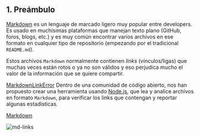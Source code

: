 ## 1. Preámbulo

[Markdown](https://es.wikipedia.org/wiki/Markdown) es un lenguaje de marcado
ligero muy popular entre developers. Es usado en
muchísimas plataformas que manejan texto plano (GitHub, foros, blogs, etc.) y
es muy común encontrar varios archivos en ese formato en cualquier tipo de
repositorio (empezando por el tradicional `README.md`).

Estos archivos `Markdown` normalmente contienen _links_ (vínculos/ligas) que
muchas veces están rotos o ya no son válidos y eso perjudica mucho el valor de
la información que se quiere compartir.

[MarkdownLinkError](https://es.wikipedia.org/wiki/Markdon)
Dentro de una comunidad de código abierto, nos han propuesto crear una
herramienta usando [Node.js](https://nodejs.org/), que lea y analice archivos
en formato `Markdown`, para verificar los links que contengan y reportar
algunas estadísticas.

[Markdown](https://es.wikipedia.org/wiki/Markdown)

![md-links](https://github.com/Laboratoria/curriculum/assets/12631491/fc6bc380-7824-4fab-ab8f-7ab53cd9d0e4)